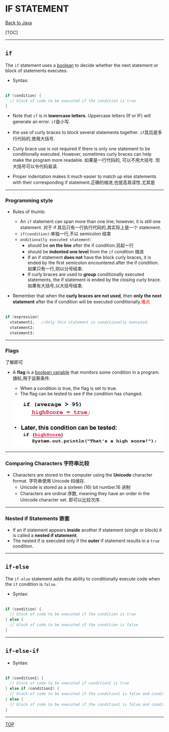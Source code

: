 # IF STATEMENT

[Back to Java](../index.md)

[TOC]

---

## `if`

The `if` statement uses a <u>boolean</u> to decide whether the next statement or block of statements executes.

- Syntax:

```java

if (condition) {
  // block of code to be executed if the condition is true
}

```

- Note that `if` is in **lowercase letters**. Uppercase letters (If or IF) will generate an error. `if`是小写.

- the use of curly braces to block several statements together. `if`其后是多行代码的,使用大括号.

- Curly brace use is not required if there is only one statement to be conditionally executed. However, sometimes curly braces can help make the program more readable. 如果是一行代码的, 可以不用大括号. 但大括号可以令代码易读.

- Proper indentation makes it much easier to match up else statements with their corresponding if statement.正确的缩进,也提高易读性.尤其是

---

### Programming style

- Rules of thumb:

  - An `if` statement can span more than one line; however, it is still one statement. 对于 if 其后只有一行执行代码的,其实际上是一个 statement.
  - `if(condition)`:单独一行,不以 semicolon 结束
  - `onditionally executed statement`:
    - should be **on the line** after the if condition.另起一行
    - should be **indented one level** from the `if` condition 缩进
    - If an if statement **does not** have the block curly braces, it is ended by the first semicolon encountered after the if condition. 如果只有一行,则以分号结束.
    - If curly braces are used to **group** conditionally executed statements, the if statement is ended by the closing curly brace. 如果有大括号,以大括号结束.

- Remember that when the **curly braces are not used**, then **only the next statement** after the if condition will be executed conditionally.<font color="red">难点</font>

```java

if (expression)
  statement1;   //Only this statement is conditionally executed.
  statement2;
  statement3;

```

---

### Flags

了解即可

- A **flag** is a <u>boolean variable</u> that monitors some condition in a program. 旗标,用于监察条件.

  - When a condition is true, the flag is set to true.
  - The flag can be tested to see if the condition has changed.

  ![if_flag](../pic/if_statement/if_flag.png)

---

### Comparing Characters 字符串比较

- Characters are stored in the computer using the **Unicode** character format. 字符串使用 Unicode 码储存.
  - Unicode is stored as a sixteen (16) bit number.16 进制
  - Characters are ordinal 序数, meaning they have an order in the Unicode character set. 即可以比较次序.

---

### Nested if Statements 嵌套

- If an if statement appears **inside** another if statement (single or block) it is called a **nested if statement**.
- The nested if is executed only if the **outer** if statement results in a `true` condition.

---

## `if-else`

The `if-else` statement adds the ability to conditionally execute code when the `if` condition is `false`.

- Syntax:

```java

if (condition) {
  // block of code to be executed if the condition is true
} else {
  // block of code to be executed if the condition is false
}

```

---

## `if-else-if`

- Syntax:

```java

if (condition1) {
  // block of code to be executed if condition1 is true
} else if (condition2) {
  // block of code to be executed if the condition1 is false and condition2 is true
} else {
  // block of code to be executed if the condition1 is false and condition2 is false
}

```

---

[TOP](#if-statement)
